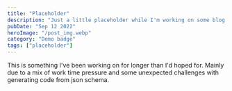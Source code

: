 ```yaml
---
title: "Placeholder"
description: "Just a little placeholder while I'm working on some blog posts"
pubDate: "Sep 12 2022"
heroImage: "/post_img.webp"
category: "Demo badge"
tags: ["placeholder"]
---
```


This is something I've been working on for longer than I'd hoped for. Mainly due to a mix of work time pressure and
some unexpected challenges with generating code from json schema.
